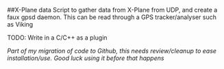 ##X-Plane data
Script to gather data from X-Plane from UDP, and create a faux gpsd daemon. This can be read through a GPS tracker/analyser such as Viking

TODO:
	Write in a C/C++ as a plugin

*Part of my migration of code to Github, this needs review/cleanup to ease installation/use. Good luck using it before that happens*
